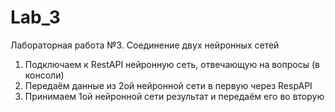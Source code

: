 # Lab_3
Лабораторная работа №3. Соединение двух нейронных сетей
1. Подключаем к RestAPI нейронную сеть, отвечающую на вопросы (в консоли)
2. Передаём данные из 2ой нейронной сети в первую через RespAPI
3. Принимаем 1ой нейронной сети результат и передаём его во вторую
